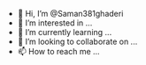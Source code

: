 - 👋 Hi, I’m @Saman381ghaderi
- 👀 I’m interested in ...
- 🌱 I’m currently learning ...
- 💞️ I’m looking to collaborate on ...
- 📫 How to reach me ...

<!---
Saman381ghaderi/Saman381ghaderi is a ✨ special ✨ repository because its `README.md` (this file) appears on your GitHub profile.
You can click the Preview link to take a look at your changes.
--->
